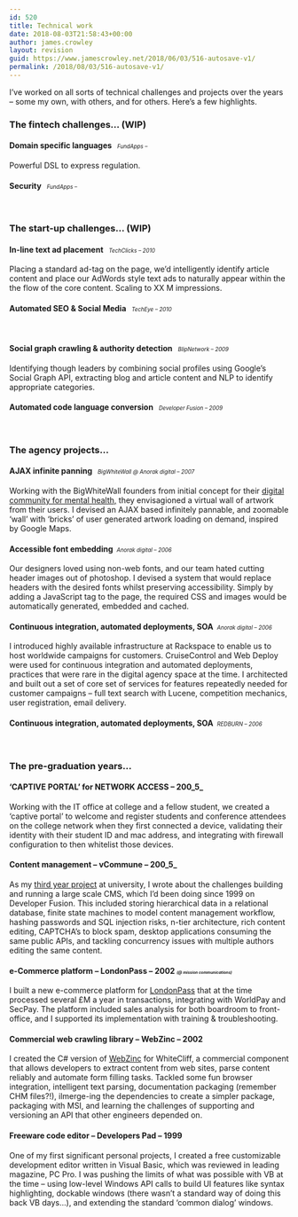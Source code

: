 ```yaml
---
id: 520
title: Technical work
date: 2018-08-03T21:58:43+00:00
author: james.crowley
layout: revision
guid: https://www.jamescrowley.net/2018/06/03/516-autosave-v1/
permalink: /2018/08/03/516-autosave-v1/
---
```

I&#8217;ve worked on all sorts of technical challenges and projects over the years &#8211; some my own, with others, and for others. Here&#8217;s a few highlights.

### The fintech challenges&#8230; (WIP)

#### Domain specific languages   <em style="font-size: 70%; font-weight: normal;">FundApps &#8211;</em>

Powerful DSL to express regulation.

#### Security   <em style="font-size: 70%; font-weight: normal;">FundApps &#8211;</em>

&nbsp;

### The start-up challenges&#8230; (WIP)

#### In-line text ad placement   <em style="font-size: 70%; font-weight: normal;">TechClicks &#8211; 2010</em>

Placing a standard ad-tag on the page, we&#8217;d intelligently identify article content and place our AdWords style text ads to naturally appear within the the flow of the core content. Scaling to XX M impressions.

#### Automated SEO & Social Media   <em style="font-size: 70%; font-weight: normal;">TechEye &#8211; 2010</em>

&nbsp;

#### Social graph crawling & authority detection   <em style="font-size: 70%; font-weight: normal;">BlipNetwork &#8211; 2009</em>

Identifying though leaders by combining social profiles using Google&#8217;s Social Graph API, extracting blog and article content and NLP to identify appropriate categories.

#### Automated code language conversion   <em style="font-size: 70%; font-weight: normal;">Developer Fusion &#8211; 2009</em>

&nbsp;

### The agency projects&#8230;

#### AJAX infinite panning   <em style="font-size: 70%; font-weight: normal;">BigWhiteWall @ Anorak digital &#8211; 2007</em>

Working with the BigWhiteWall founders from initial concept for their [digital community for mental health,](http://www.bigwhitewall.com) they envisagioned a virtual wall of artwork from their users. I devised an AJAX based infinitely pannable, and zoomable &#8216;wall&#8217; with &#8216;bricks&#8217; of user generated artwork loading on demand, inspired by Google Maps.

#### Accessible font embedding  <em style="font-size: 70%; font-weight: normal;">Anorak digital &#8211; 2006</em>

Our designers loved using non-web fonts, and our team hated cutting header images out of photoshop. I devised a system that would replace headers with the desired fonts whilst preserving accessibility. Simply by adding a JavaScript tag to the page, the required CSS and images would be automatically generated, embedded and cached.

#### Continuous integration, automated deployments, SOA  <em style="font-size: 70%; font-weight: normal;">Anorak digital &#8211; 2006</em>

I introduced highly available infrastructure at Rackspace to enable us to host worldwide campaigns for customers. CruiseControl and Web Deploy were used for continuous integration and automated deployments, practices that were rare in the digital agency space at the time. I architected and built out a set of core set of services for features repeatedly needed for customer campaigns &#8211; full text search with Lucene, competition mechanics, user registration, email delivery.

#### Continuous integration, automated deployments, SOA  <em style="font-size: 70%; font-weight: normal;">REDBURN &#8211; 2006</em>

&nbsp;

### The pre-graduation years&#8230;

#### &#8216;CAPTIVE PORTAL&#8217; for NETWORK ACCESS &#8211; 200_5_

Working with the IT office at college and a fellow student, we created a &#8216;captive portal&#8217; to welcome and register students and conference attendees on the college network when they first connected a device, validating their identity with their student ID and mac address, and integrating with firewall configuration to then whitelist those devices.

#### Content management &#8211; vCommune &#8211; 200_5_

As my [third year project](https://www.jamescrowley.net/wp-content/uploads/Content-Management-System-v0.3.pdf) at university, I wrote about the challenges building and running a large scale CMS, which I&#8217;d been doing since 1999 on Developer Fusion. This included storing hierarchical data in a relational database, finite state machines to model content management workflow, hashing passwords and SQL injection risks, n-tier architecture, rich content editing, CAPTCHA&#8217;s to block spam, desktop applications consuming the same public APIs, and tackling concurrency issues with multiple authors editing the same content.

#### e-Commerce platform &#8211; LondonPass &#8211; 2002 <em style="font-size: 50%;">(@ mission communications)</em>

I built a new e-commerce platform for [LondonPass](http://www.londonpass.com) that at the time processed several £M a year in transactions, integrating with WorldPay and SecPay. The platform included sales analysis for both boardroom to front-office, and I supported its implementation with training & troubleshooting.

#### Commercial web crawling library &#8211; WebZinc &#8211; 2002

I created the C# version of [WebZinc](http://www.webzinc.com) for WhiteCliff, a commercial component that allows developers to extract content from web sites, parse content reliably and automate form filling tasks. Tackled some fun browser integration, intelligent text parsing, documentation packaging (remember CHM files?!), ilmerge-ing the dependencies to create a simpler package, packaging with MSI, and learning the challenges of supporting and versioning an API that other engineers depended on.

#### Freeware code editor &#8211; Developers Pad &#8211; 1999

One of my first significant personal projects, I created a free customizable development editor written in Visual Basic, which was reviewed in leading magazine, PC Pro. I was pushing the limits of what was possible with VB at the time &#8211; using low-level Windows API calls to build UI features like syntax highlighting, dockable windows (there wasn&#8217;t a standard way of doing this back VB days&#8230;), and extending the standard &#8216;common dialog&#8217; windows.